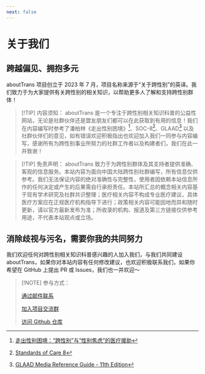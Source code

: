 ```yaml
---
next: false
---
```


# 关于我们

## 跨越偏见、拥抱多元

aboutTrans 项目创立于 2023 年 7 月，项目名称来源于“关于跨性别”的英译。我们致力于为大家提供有关跨性别的相关知识，以帮助更多人了解和支持跨性别群体！

> [!TIP] 内容须知：
> aboutTrans 是一个专注于跨性别相关知识科普的公益性网站，无论是社群伙伴还是盟友朋友们都可以在此获取到有用的信息！我们在内容编写时参考了潘柏林《走出性别困境》[^1]、SOC-8[^2]、GLAAD[^3] 以及社群伙伴们的意见，如有错误欢迎积极指出也欢迎加入我们一同参与内容编写，感谢所有为跨性别事业所努力的社群工作者以及构建者们，我们在此一并致谢！

> [!TIP] 免责声明：
> aboutTrans 致力于为跨性别群体及其支持者提供准确、客观的信息服务。本站内容为面向中国大陆跨性别社群编写，所有信息仅供参考。我们无法保证内容的绝对准确性与完整性，使用者因依赖本站信息所作的任何决定或产生的后果需自行承担责任。本站所汇总的概念相关内容基于现有学术研究及社群共识整理；医疗相关内容不构成专业医疗建议，具体医疗方案应在正规医疗机构指导下进行；政策相关内容可能因地而异和随时更新，请以官方最新发布为准；所收录的机构、报道及第三方链接仅供参考用途，不代表本站观点或立场。

<script setup>
import { VPTeamMembers } from 'vitepress/theme'
const members = [
  {
    avatar: 'https://github.com/ChisakaKanako.png',
    name: '千坂神奈子',
    title: '网站运营',
  },
  {
    avatar: 'https://github.com/lulu0119.png',
    name: '路路',
    title: '技术支持',
  },
  {
    avatar: 'https://github.com/Sewens.png',
    name: '半生',
    title: '技术支持',
  },
  {
    avatar: 'https://github.com/WenQianCHM.png',
    name: '闻千',
    title: '内容贡献',
  },
  {
    avatar: 'https://github.com/Leetfs.png',
    name: 'Lee',
    title: '技术支持',
  },
  {
    avatar: 'https://github.com/HazelPenn.png',
    name: 'HazelPenn',
    title: '内容贡献',
  },
  {
    avatar: 'https://github.com/epifirumu.png',
    name: '昙花',
    title: '内容贡献与技术支持',
  },
  {
    avatar: 'https://github.com/nekomeowww.png',
    name: 'Neko Ayaka',
    title: '技术支持',
  },
  {
    avatar: 'https://github.com/sheepbox8646.png',
    name: '📦小箱子Acbox',
    title: '技术支持',
  },
  {
    avatar: 'https://github.com/AnnaBeiyan.png',
    name: 'Anna',
    title: '内容贡献',
  },
  {
    avatar: 'https://github.com/Catherina0.png',
    name: 'Catherina Grace',
    title: '内容贡献',
  },
  {
    avatar: 'https://github.com/github.png',
    name: '匿名小伙伴',
    title: '内容贡献',
  }
]
</script>
<VPTeamMembers size="small" :members="members" />

[^1]: [走出性别困境：“跨性别”与“性别焦虑”的医疗援助](https://search.worldcat.org/zh-cn/title/1457264217)
[^2]: [Standards of Care 8](https://wpath.org/publications/soc8/)
[^3]: [GLAAD Media Reference Guide - 11th Edition](https://glaad.org/reference/)

## 消除歧视与污名，需要你我的共同努力

我们欢迎任何对跨性别相关知识科普感兴趣的人加入我们，与我们共同建设 aboutTrans，如果你对本站内容有任何修改建议，也欢迎积极联系我们，如果你希望在 GitHub 上提出 PR 或 Issues，我们也一并欢迎～

> [!NOTE] 参与方式：
> 
> [通过邮件联系](mailto:contact@aboutrans.info)
> 
> [加入项目交流群](https://qm.qq.com/q/ExEqmGZ16g)
> 
> [访问 Github 仓库](https://github.com/AB-aboutTrans/aboutTrans)
